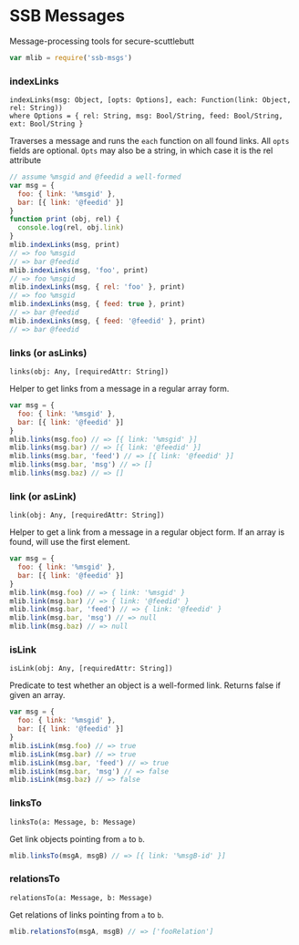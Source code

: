 # SSB Messages

Message-processing tools for secure-scuttlebutt

```js
var mlib = require('ssb-msgs')
```

### indexLinks

```
indexLinks(msg: Object, [opts: Options], each: Function(link: Object, rel: String))
where Options = { rel: String, msg: Bool/String, feed: Bool/String, ext: Bool/String }
```

Traverses a message and runs the `each` function on all found links. All `opts` fields are optional. `Opts` may also be a string, in which case it is the rel attribute

```js
// assume %msgid and @feedid a well-formed
var msg = {
  foo: { link: '%msgid' },
  bar: [{ link: '@feedid' }]
}
function print (obj, rel) {
  console.log(rel, obj.link)  
}
mlib.indexLinks(msg, print)
// => foo %msgid
// => bar @feedid
mlib.indexLinks(msg, 'foo', print)
// => foo %msgid
mlib.indexLinks(msg, { rel: 'foo' }, print)
// => foo %msgid
mlib.indexLinks(msg, { feed: true }, print)
// => bar @feedid
mlib.indexLinks(msg, { feed: '@feedid' }, print)
// => bar @feedid
```

### links (or asLinks)

```
links(obj: Any, [requiredAttr: String])
```

Helper to get links from a message in a regular array form.

```js
var msg = {
  foo: { link: '%msgid' },
  bar: [{ link: '@feedid' }]
}
mlib.links(msg.foo) // => [{ link: '%msgid' }]
mlib.links(msg.bar) // => [{ link: '@feedid' }]
mlib.links(msg.bar, 'feed') // => [{ link: '@feedid' }]
mlib.links(msg.bar, 'msg') // => []
mlib.links(msg.baz) // => []
```

### link (or asLink)

```
link(obj: Any, [requiredAttr: String])
```

Helper to get a link from a message in a regular object form. If an array is found, will use the first element.

```js
var msg = {
  foo: { link: '%msgid' },
  bar: [{ link: '@feedid' }]
}
mlib.link(msg.foo) // => { link: '%msgid' }
mlib.link(msg.bar) // => { link: '@feedid' }
mlib.link(msg.bar, 'feed') // => { link: '@feedid' }
mlib.link(msg.bar, 'msg') // => null
mlib.link(msg.baz) // => null
```

### isLink

```
isLink(obj: Any, [requiredAttr: String])
```

Predicate to test whether an object is a well-formed link. Returns false if given an array.

```js
var msg = {
  foo: { link: '%msgid' },
  bar: [{ link: '@feedid' }]
}
mlib.isLink(msg.foo) // => true
mlib.isLink(msg.bar) // => true
mlib.isLink(msg.bar, 'feed') // => true
mlib.isLink(msg.bar, 'msg') // => false
mlib.isLink(msg.baz) // => false
```

### linksTo

```
linksTo(a: Message, b: Message)
```

Get link objects pointing from `a` to `b`.

```js
mlib.linksTo(msgA, msgB) // => [{ link: '%msgB-id' }]
```

### relationsTo

```
relationsTo(a: Message, b: Message)
```

Get relations of links pointing from `a` to `b`.

```js
mlib.relationsTo(msgA, msgB) // => ['fooRelation']
```